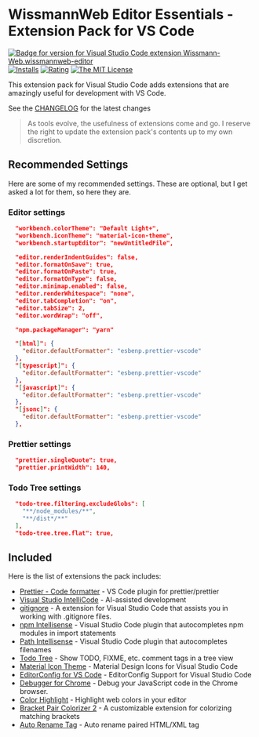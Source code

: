 # WissmannWeb Editor Essentials - Extension Pack for VS Code

[![Badge for version for Visual Studio Code extension Wissmann-Web.wissmannweb-editor](https://vsmarketplacebadge.apphb.com/version/Wissmann-Web.wissmannweb-editor.svg?color=blue&style=?style=for-the-badge&logo=visual-studio-code)](https://marketplace.visualstudio.com/items?itemName=Wissmann-Web.wissmannweb-editor) [![Installs](https://vsmarketplacebadge.apphb.com/installs-short/Wissmann-Web.wissmannweb-editor.svg?color=blue&style=flat-square)](https://marketplace.visualstudio.com/items?itemName=Wissmann-Web.wissmannweb-editor) [![Rating](https://vsmarketplacebadge.apphb.com/rating-star/Wissmann-Web.wissmannweb-editor.svg?color=blue&style=flat-square)](https://marketplace.visualstudio.com/items?itemName=Wissmann-Web.wissmannweb-editor) [![The MIT License](https://img.shields.io/badge/license-MIT-orange.svg?color=blue&style=flat-square)](http://opensource.org/licenses/MIT)

This extension pack for Visual Studio Code adds extensions that are amazingly useful for development with VS Code.

See the [CHANGELOG](CHANGELOG.md) for the latest changes

> As tools evolve, the usefulness of extensions come and go. I reserve the right to update the extension pack's contents up to my own discretion.

## Recommended Settings

Here are some of my recommended settings. These are optional, but I get asked a lot for them, so here they are.

### Editor settings

```json
  "workbench.colorTheme": "Default Light+",
  "workbench.iconTheme": "material-icon-theme",
  "workbench.startupEditor": "newUntitledFile",

  "editor.renderIndentGuides": false,
  "editor.formatOnSave": true,
  "editor.formatOnPaste": true,
  "editor.formatOnType": false,
  "editor.minimap.enabled": false,
  "editor.renderWhitespace": "none",
  "editor.tabCompletion": "on",
  "editor.tabSize": 2,
  "editor.wordWrap": "off",

  "npm.packageManager": "yarn"

  "[html]": {
    "editor.defaultFormatter": "esbenp.prettier-vscode"
  },
  "[typescript]": {
    "editor.defaultFormatter": "esbenp.prettier-vscode"
  },
  "[javascript]": {
    "editor.defaultFormatter": "esbenp.prettier-vscode"
  },
  "[jsonc]": {
    "editor.defaultFormatter": "esbenp.prettier-vscode"
  },
```

### Prettier settings

```json
  "prettier.singleQuote": true,
  "prettier.printWidth": 140,
```

### Todo Tree settings

```json
  "todo-tree.filtering.excludeGlobs": [
    "**/node_modules/**",
    "**/dist*/**"
  ],
  "todo-tree.tree.flat": true,
```

## Included

Here is the list of extensions the pack includes:

- [Prettier - Code formatter](https://marketplace.visualstudio.com/items?itemName=esbenp.prettier-vscode) - VS Code plugin for prettier/prettier
- [Visual Studio IntelliCode](https://marketplace.visualstudio.com/items?itemName=VisualStudioExptTeam.vscodeintellicode) - AI-assisted development
- [gitignore](https://marketplace.visualstudio.com/items?itemName=codezombiech.gitignore) - A extension for Visual Studio Code that assists you in working with .gitignore files.
- [npm Intellisense](https://marketplace.visualstudio.com/items?itemName=christian-kohler.npm-intellisense) - Visual Studio Code plugin that autocompletes npm modules in import statements
- [Path Intellisense](https://marketplace.visualstudio.com/items?itemName=christian-kohler.path-intellisense) - Visual Studio Code plugin that autocompletes filenames
- [Todo Tree](https://marketplace.visualstudio.com/items?itemName=Gruntfuggly.todo-tree) - Show TODO, FIXME, etc. comment tags in a tree view
- [Material Icon Theme](https://marketplace.visualstudio.com/items?itemName=PKief.material-icon-theme) - Material Design Icons for Visual Studio Code
- [EditorConfig for VS Code](https://marketplace.visualstudio.com/items?itemName=EditorConfig.EditorConfig) - EditorConfig Support for Visual Studio Code
- [Debugger for Chrome](https://marketplace.visualstudio.com/items?itemName=msjsdiag.debugger-for-chrome) - Debug your JavaScript code in the Chrome browser.
- [Color Highlight](https://marketplace.visualstudio.com/items?itemName=naumovs.color-highlight) - Highlight web colors in your editor
- [Bracket Pair Colorizer 2](https://marketplace.visualstudio.com/items?itemName=CoenraadS.bracket-pair-colorizer-2) - A customizable extension for colorizing matching brackets
- [Auto Rename Tag](https://marketplace.visualstudio.com/items?itemName=formulahendry.auto-rename-tag) - Auto rename paired HTML/XML tag

